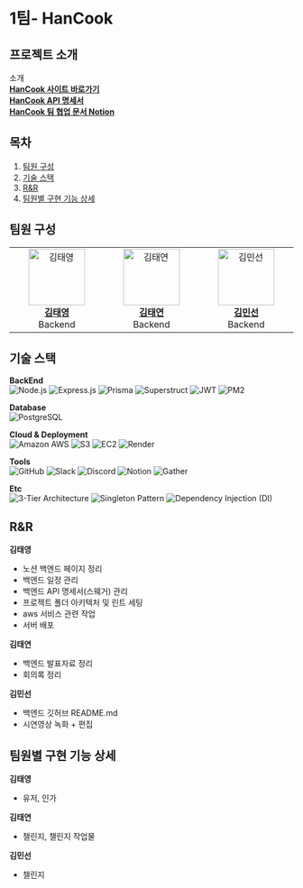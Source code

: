 # 1팀- HanCook

## 프로젝트 소개

소개<br>
<b>[HanCook 사이트 바로가기](<https://www.figma.com/design/CdALCm6ocpye0ldqTfVAvf/%5BTEAM-1%5D-HanCook-(Copy)?node-id=0-1&node-type=canvas&t=DWSDbH9clBOT8QhG-0>)</b><br>
<b>[HanCook API 명세서](https://app.swaggerhub.com/apis-docs/CHESHIREBIZZ/HanCook/1.0.3#/)</b> <br>
<b>[HanCook 팀 협업 문서 Notion](https://app.swaggerhub.com/apis-docs/CHESHIREBIZZ/HanCook/1.0.3#/)</b> <br>

## 목차

1. [팀원 구성](#팀원_구성)
2. [기술 스택](#기술_스택)
3. [R&R](#R&R)
4. [팀원별 구현 기능 상세](#팀원별_구현_기능_상세)

## 팀원 구성

<table>
  <tr>
    <td align="center" width="200">
      <a href="https://github.com/csbizz">
        <img src="https://avatars.githubusercontent.com/u/95736373?v=4" alt="김태영" width="100" />
        <br />
        <b>김태영</b>  
      </a>
      <br />
      Backend
    </td>
    <td align="center" width="200">
      <a href="https://github.com/taeyeonkim94">
        <img src="https://avatars.githubusercontent.com/u/176233043?v=4" alt="김태연" width="100" />
        <br />
        <b>김태연</b>
      </a>
      <br />
      Backend
    </td>
    <td align="center" width="200">
      <a href="https://github.com/orgs/2-Docthru-team1/people/alscksdlek">
        <img src="https://avatars.githubusercontent.com/u/164968618?v=4" alt="김민선" width="100" />
        <br />
        <b>김민선</b>
      </a>
      <br />
      Backend
    </td>
  </tr>
</table>

## 기술 스택

**BackEnd** <br>
![Node.js](https://img.shields.io/badge/Node.js-339933?style=flat&logo=node.js&logoColor=white)
![Express.js](https://img.shields.io/badge/Express.js-000000?style=flat&logo=express&logoColor=white)
![Prisma](https://img.shields.io/badge/Prisma-2D3748?style=flat&logo=prisma&logoColor=white)
![Superstruct](https://img.shields.io/badge/Superstruct-F0DB4F?style=flat&logo=javascript&logoColor=black)
![JWT](https://img.shields.io/badge/JWT-000000?style=flat&logo=jsonwebtokens&logoColor=white)
![PM2](https://img.shields.io/badge/PM2-2B037A?style=flat&logo=pm2&logoColor=white)

**Database** <br>
![PostgreSQL](https://img.shields.io/badge/PostgreSQL-336791?style=flat&logo=postgresql&logoColor=white)

**Cloud & Deployment** <br>
![Amazon AWS](https://img.shields.io/badge/Amazon%20AWS-232F3E?style=flat&logo=amazonaws&logoColor=white)
![S3](https://img.shields.io/badge/S3-569A31?style=flat&logo=amazon-s3&logoColor=white)
![EC2](https://img.shields.io/badge/EC2-FF9900?style=flat&logo=amazon-ec2&logoColor=white)
![Render](https://img.shields.io/badge/Render-0466C8?style=flat&logo=render&logoColor=white)

**Tools** <br>
![GitHub](https://img.shields.io/badge/GitHub-181717?style=flat&logo=github&logoColor=white)
![Slack](https://img.shields.io/badge/Slack-4A154B?style=flat&logo=slack&logoColor=white)
![Discord](https://img.shields.io/badge/Discord-5865F2?style=flat&logo=discord&logoColor=white)
![Notion](https://img.shields.io/badge/Notion-000000?style=flat&logo=notion&logoColor=white)
![Gather](https://img.shields.io/badge/Gather-3A2EDE?style=flat&logo=gather&logoColor=white)

**Etc** <br>
![3-Tier Architecture](https://img.shields.io/badge/3--Tier%20Architecture-0052CC?style=flat&logo=architect&logoColor=white)
![Singleton Pattern](https://img.shields.io/badge/Singleton%20Pattern-0052CC?style=flat&logo=patterns&logoColor=white)
![Dependency Injection (DI)](https://img.shields.io/badge/Dependency%20Injection-0052CC?style=flat&logo=injection&logoColor=white)

## R&R

**김태영**

- 노션 백엔드 페이지 정리
- 백엔드 일정 관리
- 백엔드 API 명세서(스웨거) 관리
- 프로젝트 폴더 아키텍처 및 린트 세팅
- aws 서비스 관련 작업
- 서버 배포

**김태연**

- 백엔드 발표자료 정리
- 회의록 정리

**김민선**

- 백엔드 깃허브 README.md
- 시연영상 녹화 + 편집

## 팀원별 구현 기능 상세

**김태영**

- 유저, 인가

**김태연**

- 챌린지, 챌린지 작업물

**김민선**

- 챌린지
